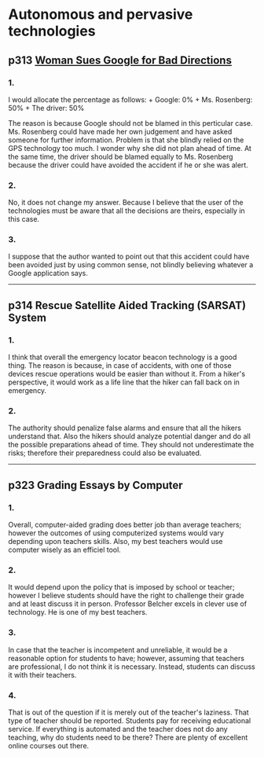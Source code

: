 # Autonomous and pervasive technologies

## p313 [Woman Sues Google for Bad Directions](http://www.pcworld.com/article/197618/Google_Maps_Error.html)

### 1.
I would allocate the percentage as follows:
    + Google: 0%
    + Ms. Rosenberg: 50%
    + The driver: 50%

The reason is because Google should not be blamed in this perticular case.
Ms. Rosenberg could have made her own judgement and have asked someone for further information. Problem is that she blindly relied on the GPS technology too much. I wonder why she did not plan ahead of time. At the same time, the driver should be blamed equally to Ms. Rosenberg because the driver could have avoided the accident if he or she was alert.

### 2.
No, it does not change my answer. Because I believe that the user of the technologies must be aware that all the decisions are theirs, especially in this case.

### 3.
I suppose that the author wanted to point out that this accident could have been avoided just by using common sense, not blindly believing whatever a Google application says.

---

## p314 Rescue Satellite Aided Tracking (SARSAT) System

### 1.
I think that overall the emergency locator beacon technology is a good thing.
The reason is because, in case of accidents, with one of those devices rescue operations would be easier than without it. From a hiker's perspective, it would work as a life line that the hiker can fall back on in emergency.

### 2.
The authority should penalize false alarms and ensure that all the hikers understand that. Also the hikers should analyze potential danger and do all the possible preparations ahead of time. They should not underestimate the risks; therefore their preparedness could also be evaluated.

---

## p323 Grading Essays by Computer

### 1.
Overall, computer-aided grading does better job than average teachers; however the outcomes of using computerized systems would vary depending upon teachers skills. Also, my best teachers would use computer wisely as an efficiel tool.

### 2.
It would depend upon the policy that is imposed by school or teacher; however I believe students should have the right to challenge their grade and at least discuss it in person. Professor Belcher excels in clever use of technology. He is one of my best teachers.

### 3.
In case that the teacher is incompetent and unreliable, it would be a reasonable option for students to have; however, assuming that teachers are professional, I do not think it is necessary. Instead, students can discuss it with their teachers.

### 4.
That is out of the question if it is merely out of the teacher's laziness. That type of teacher should be reported. Students pay for receiving educational service. If everything is automated and the teacher does not do any teaching, why do students need to be there? There are plenty of excellent online courses out there.
